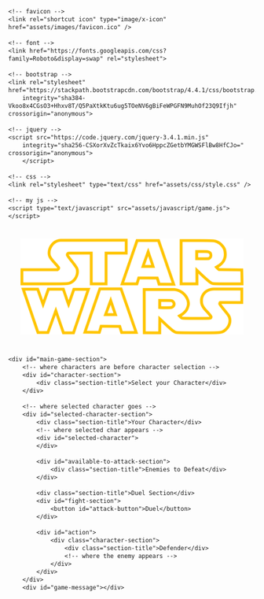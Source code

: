 <!DOCTYPE html>
<html lang="en">

<head>
    <meta charset="UTF-8">
    <meta name="viewport" content="width=device-width, initial-scale=1.0">
    <meta http-equiv="X-UA-Compatible" content="ie=edge">
    <title>Star Wars Episode 3.1: Jar Jar's Return</title>

    <!-- favicon -->
    <link rel="shortcut icon" type="image/x-icon" href="assets/images/favicon.ico" />

    <!-- font -->
    <link href="https://fonts.googleapis.com/css?family=Roboto&display=swap" rel="stylesheet">

    <!-- bootstrap -->
    <link rel="stylesheet" href="https://stackpath.bootstrapcdn.com/bootstrap/4.4.1/css/bootstrap.min.css"
        integrity="sha384-Vkoo8x4CGsO3+Hhxv8T/Q5PaXtkKtu6ug5TOeNV6gBiFeWPGFN9MuhOf23Q9Ifjh" crossorigin="anonymous">

    <!-- jquery -->
    <script src="https://code.jquery.com/jquery-3.4.1.min.js"
        integrity="sha256-CSXorXvZcTkaix6Yvo6HppcZGetbYMGWSFlBw8HfCJo=" crossorigin="anonymous">
        </script>

    <!-- css -->
    <link rel="stylesheet" type="text/css" href="assets/css/style.css" />

    <!-- my js -->
    <script type="text/javascript" src="assets/javascript/game.js"></script>


</head>


<body>
    <div class="row">
        <div class="col-md-6" style="margin:auto; padding:25px;">
            <img src="assets/images/SWLogo.png" class="img-fluid" alt="Responsive image">
        </div>
    </div>

    <div id="main-game-section">
        <!-- where characters are before character selection -->
        <div id="character-section">
            <div class="section-title">Select your Character</div>
        </div>

        <!-- where selected character goes -->
        <div id="selected-character-section">
            <div class="section-title">Your Character</div>
            <!-- where selected char appears -->
            <div id="selected-character">
            </div>

            <div id="available-to-attack-section">
                <div class="section-title">Enemies to Defeat</div>
            </div>

            <div class="section-title">Duel Section</div>
            <div id="fight-section">
                <button id="attack-button">Duel</button>
            </div>

            <div id="action">
                <div class="character-section">
                    <div class="section-title">Defender</div>
                    <!-- where the enemy appears -->
                </div>
            </div>
        </div>
        <div id="game-message"></div>

</body>

</html>
